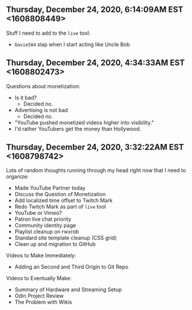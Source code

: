 ## Thursday, December 24, 2020, 6:14:09AM EST <1608808449>

Stuff I need to add to the `live` tool:

* `Davie504` slap when I start acting like Uncle Bob

## Thursday, December 24, 2020, 4:34:33AM EST <1608802473>

Questions about monetization:

* Is it bad?
  * Decided no.
* Advertising is not bad
  * Decided no.
* "YouTube pushed monetized videos higher into visibility."
* I'd rather YouTubers get the money than Hollywood.

## Thursday, December 24, 2020, 3:32:22AM EST <1608798742>

Lots of random thoughts running through my head right now that I need to
organize:

* Made YouTube Partner today
* Discuss the Question of Monetization
* Add localized time offset to Twitch Mark
* Redo Twitch Mark as part of `live` tool
* YouTube or Vimeo? 
* Patron live chat priority
* Community identity page
* Playlist cleanup on rwxrob
* Standard site template cleanup (CSS grid)
* Clean up and migration to GitHub

Videos to Make Immediately:

* Adding an Second and Third Origin to Git Repo

Videos to Eventually Make:

* Summary of Hardware and Streaming Setup
* Odin Project Review
* The Problem with Wikis

